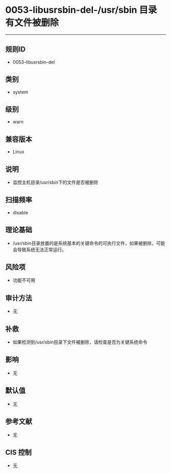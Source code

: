 # 0053-libusrsbin-del-/usr/sbin 目录有文件被删除
---

## 规则ID

- 0053-libusrsbin-del


## 类别

- system


## 级别

- warn


## 兼容版本


- Linux




## 说明


- 监控主机目录/usr/sbin下的文件是否被删除



## 扫描频率
- disable

## 理论基础


- /usr/sbin目录放置的是系统基本的关键命令的可执行文件，如果被删除，可能会导致系统无法正常运行。






## 风险项


- 功能不可用



## 审计方法
- 无



## 补救
- 如果检测到/usr/sbin目录下文件被删除，请检查是否为关键系统命令



## 影响


- 无




## 默认值


- 无




## 参考文献


- 无



## CIS 控制


- 无


